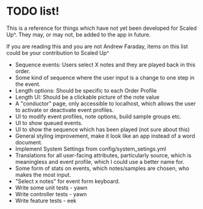 # TODO list!

This is a reference for things which have not yet been developed for Scaled Up^. They may, or may not, be added to the app in future.

If you are reading this and you are not Andrew Faraday, items on this list could be your contribution to Scaled Up^

* Sequence events: Users select X notes and they are played back in this order.
* Some kind of sequence where the user input is a change to one step in the event. 
* Length options: Should be specific to each Order Profile
* Length UI: Should be a clickable picture of the note value
* A "conductor" page, only accessible to localhost, which allows the user to activate or deactivate event profiles.
* UI to modify event profiles, note options, build sample groups etc.
* UI to show queued events.
* UI to show the sequence which has been played (not sure about this)
* General styling improvement, make it look like an app instead of a word document.
* Implement System Settings from config/system_setings.yml
* Translations for all user-facing attributes, particularly source, which is meaningless and event profile, which I could use a better name for.
* Some form of stats on events, which notes/samples are chosen, who makes the most input. 
* "Select x notes" for event form keyboard.
* Write some unit tests - yawn
* Write controller tests - yawn
* Write feature tests - eek
